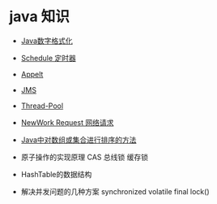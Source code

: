 # java 知识

* [Java数字格式化](https://blog.csdn.net/zhengbo0/article/details/6967601)

* [Schedule 定时器](https://github.com/WenzelLin/knowledge-base/blob/master/Java/Schedule(%E5%AE%9A%E6%97%B6%E5%99%A8).md)  

* [Appelt](https://github.com/WenzelLin/knowledge-base/blob/master/Java/Applet.md)

* [JMS](https://github.com/WenzelLin/knowledge-base/blob/master/Java/JMS.md)

* [Thread-Pool](https://github.com/WenzelLin/knowledge-base/blob/master/Java/Thread-Pool.md)

* [NewWork Request 网络请求](https://github.com/WenzelLin/knowledge-base/blob/master/Java/Network/REAMDME.md)

* [Java中对数组或集合进行排序的方法](https://github.com/WenzelLin/knowledge-base/blob/master/Java/Sort.md)

* 原子操作的实现原理 CAS 总线锁 缓存锁
* HashTable的数据结构
* 解决并发问题的几种方案 synchronized volatile final lock()
